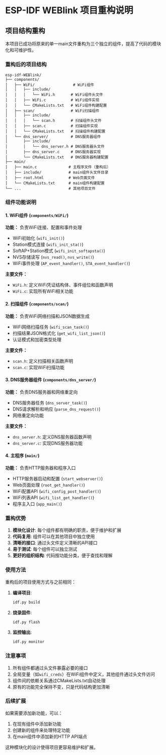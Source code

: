 # ESP-IDF WEBlink 项目重构说明

## 项目结构重构

本项目已成功将原来的单一main文件重构为三个独立的组件，提高了代码的模块化和可维护性。

### 重构后的项目结构

```
esp-idf-WEBlink/
├── components/
│   ├── WiFi/                 # WiFi组件
│   │   ├── include/
│   │   │   └── WiFi.h       # WiFi组件头文件
│   │   ├── WiFi.c           # WiFi组件实现
│   │   └── CMakeLists.txt   # WiFi组件构建配置
│   ├── scan/                # WiFi扫描组件
│   │   ├── include/
│   │   │   └── scan.h       # 扫描组件头文件
│   │   ├── scan.c           # 扫描组件实现
│   │   └── CMakeLists.txt   # 扫描组件构建配置
│   └── dns_server/          # DNS服务器组件
│       ├── include/
│       │   └── dns_server.h # DNS服务器头文件
│       ├── dns_server.c     # DNS服务器实现
│       └── CMakeLists.txt   # DNS服务器构建配置
├── main/
│   ├── main.c              # 主程序文件（重构后）
│   ├── include/            # main组件头文件目录
│   ├── root.html           # Web页面文件
│   └── CMakeLists.txt      # main组件构建配置
└── ...                     # 其他项目文件
```

### 组件功能说明

#### 1. WiFi组件 (`components/WiFi/`)
**功能：** 负责WiFi连接、配置和事件处理
- WiFi初始化 (`wifi_init()`)
- Station模式连接 (`wifi_init_sta()`)
- SoftAP+Station模式 (`wifi_init_softapsta()`)
- NVS存储读写 (`nvs_read()`, `nvs_write()`)
- WiFi事件处理 (`AP_event_handler()`, `STA_event_handler()`)

**主要文件：**
- `WiFi.h`: 定义WiFi凭证结构体、事件组位和函数声明
- `WiFi.c`: 实现所有WiFi相关功能

#### 2. 扫描组件 (`components/scan/`)
**功能：** 负责WiFi网络扫描和JSON数据生成
- WiFi网络扫描任务 (`wifi_scan_task()`)
- 扫描结果JSON格式化 (`get_wifi_list_json()`)
- 认证模式和加密类型处理

**主要文件：**
- `scan.h`: 定义扫描相关函数声明
- `scan.c`: 实现WiFi扫描功能

#### 3. DNS服务器组件 (`components/dns_server/`)
**功能：** 负责DNS服务器和网络重定向
- DNS服务器任务 (`dns_server_task()`)
- DNS请求解析和响应 (`parse_dns_request()`)
- 网络重定向功能

**主要文件：**
- `dns_server.h`: 定义DNS服务器函数声明
- `dns_server.c`: 实现DNS服务器功能

#### 4. 主程序 (`main/`)
**功能：** 负责HTTP服务器和程序入口
- HTTP服务器启动和配置 (`start_webserver()`)
- Web页面处理 (`root_get_handler()`)
- WiFi配置API (`wifi_config_post_handler()`)
- WiFi列表API (`wifi_list_get_handler()`)
- 程序主入口 (`app_main()`)

### 重构优势

1. **模块化设计**: 每个组件都有明确的职责，便于维护和扩展
2. **代码复用**: 组件可以在其他项目中独立使用
3. **清晰的接口**: 通过头文件定义清晰的API接口
4. **易于测试**: 每个组件可以独立测试
5. **更好的组织结构**: 代码按功能分类，便于查找和理解

### 使用方法

重构后的项目使用方式与之前相同：

1. **编译项目**:
   ```bash
   idf.py build
   ```

2. **烧录固件**:
   ```bash
   idf.py flash
   ```

3. **监控输出**:
   ```bash
   idf.py monitor
   ```

### 注意事项

1. 所有组件都通过头文件暴露必要的接口
2. 全局变量（如`wifi_creds`）在WiFi组件中定义，其他组件通过头文件访问
3. 组件间的依赖关系通过CMakeLists.txt自动处理
4. 原有的功能完全保持不变，只是代码结构更加清晰

### 后续扩展

如果需要添加新功能，可以：
1. 在现有组件中添加新功能
2. 创建新的组件来处理特定功能
3. 在main组件中添加新的HTTP API端点

这种模块化的设计使得项目更容易维护和扩展。 